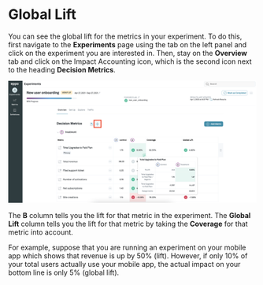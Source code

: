# Global Lift
You can see the global lift for the metrics in your experiment. To do this, first navigate to the **Experiments** page using the tab on the left panel and click on the experiment you are interested in. Then, stay on the **Overview** tab and click on the Impact Accounting icon, which is the second icon next to the heading **Decision Metrics**.

![Global Lift](../../static/img/measuring-experiments/global-lift.png)

The **B** column tells you the lift for that metric in the experiment. The **Global Lift** column tells you the lift for that metric by taking the **Coverage** for that metric into account. 

For example, suppose that you are running an experiment on your mobile app which shows that revenue is up by 50% (lift). However, if only 10% of your total users actually use your mobile app, the actual impact on your bottom line is only 5% (global lift).
